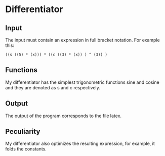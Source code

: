 # Differentiator

## Input
The input must contain an expression in full bracket notation. For example this:
```
((s ((5) * (x))) * ((c ((3) * (x)) ) ^ (3)) )
```

## Functions
My differentiator has the simplest trigonometric functions sine and cosine and they are denoted as s and c respectively.

## Output
The output of the program corresponds to the file latex.

## Peculiarity
My differentiator also optimizes the resulting expression, for example, it folds the constants.
